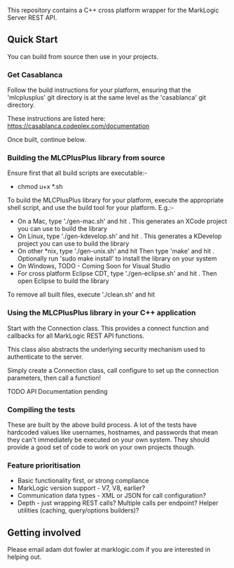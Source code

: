 This repository contains a C++ cross platform wrapper for the MarkLogic Server REST API.

## Quick Start

You can build from source then use in your projects.

### Get Casablanca

Follow the build instructions for your platform, ensuring that the 'mlcplusplus' git directory is at the same level as the 'casablanca' git directory.

These instructions are listed here: https://casablanca.codeplex.com/documentation

Once built, continue below.

### Building the MLCPlusPlus library from source

Ensure first that all build scripts are executable:-
- chmod u+x \*.sh

To build the MLCPlusPlus library for your platform, execute the appropriate shell script, and use the build tool
for your platform. E.g.:-

- On a Mac, type './gen-mac.sh' and hit <enter>. This generates an XCode project you can use to build the library
- On Linux, type './gen-kdevelop.sh' and hit <enter>. This generates a KDevelop project you can use to build the library
- On other \*nix, type './gen-unix.sh' and hit <enter> Then type 'make' and hit <enter>. Optionally run 'sudo make install' to install the library on your system
- On Windows, TODO - Coming Soon for Visual Studio
- For cross platform Eclipse CDT, type './gen-eclipse.sh' and hit <enter>. Then open Eclipse to build the library

To remove all built files, execute './clean.sh' and hit <enter>

### Using the MLCPlusPlus library in your C++ application

Start with the Connection class. This provides a connect function and callbacks for all MarkLogic REST API functions.

This class also abstracts the underlying security mechanism used to authenticate to the server.

Simply create a Connection class, call configure to set up the connection parameters, then call a function!

TODO API Documentation pending

### Compiling the tests

These are built by the above build process. A lot of the tests have hardcoded values like usernames, hostnames, and
passwords that mean they can't immediately be executed on your own system. They should provide a good set of code to
work on your own projects though.

### Feature prioritisation

- Basic functionality first, or strong compliance
- MarkLogic version support - V7, V8, earlier?
- Communication data types - XML or JSON for call configuration?
- Depth - just wrapping REST calls? Multiple calls per endpoint? Helper utilities (caching, query/options builders)?


## Getting involved

Please email adam dot fowler at marklogic.com if you are interested in helping out.
